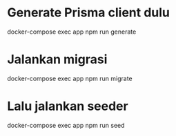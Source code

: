 # Generate Prisma client dulu
docker-compose exec app npm run generate

# Jalankan migrasi
docker-compose exec app npm run migrate

# Lalu jalankan seeder
docker-compose exec app npm run seed